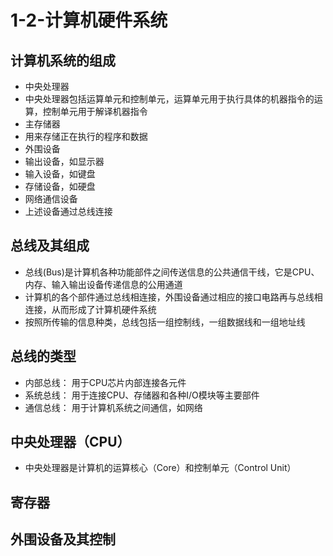 # 1-2-计算机硬件系统

## 计算机系统的组成
 + 中央处理器
  + 中央处理器包括运算单元和控制单元，运算单元用于执行具体的机器指令的运算，控制单元用于解译机器指令
 + 主存储器
  + 用来存储正在执行的程序和数据
 + 外围设备
  + 输出设备，如显示器
  + 输入设备，如键盘
  + 存储设备，如硬盘
  + 网络通信设备
 + 上述设备通过总线连接

## 总线及其组成
 + 总线(Bus)是计算机各种功能部件之间传送信息的公共通信干线，它是CPU、内存、输入输出设备传递信息的公用通道
 + 计算机的各个部件通过总线相连接，外围设备通过相应的接口电路再与总线相连接，从而形成了计算机硬件系统
 + 按照所传输的信息种类，总线包括一组控制线，一组数据线和一组地址线

## 总线的类型
 + 内部总线： 用于CPU芯片内部连接各元件
 + 系统总线： 用于连接CPU、存储器和各种I/O模块等主要部件
 + 通信总线： 用于计算机系统之间通信，如网络

## 中央处理器（CPU）
 + 中央处理器是计算机的运算核心（Core）和控制单元（Control Unit）

## 寄存器

## 外围设备及其控制

